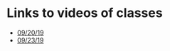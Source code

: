 # Links to videos of classes

* [09/20/19](https://vimeo.com/361621945)
* [09/23/19](https://vimeo.com/362094945)
